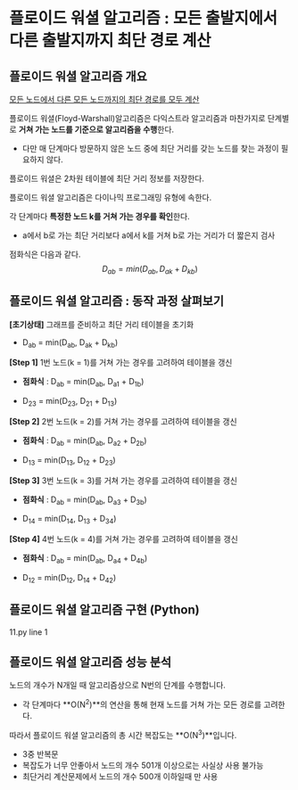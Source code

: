 # 플로이드 워셜 알고리즘 : 모든 출발지에서 다른 출발지까지 최단 경로 계산

## 플로이드 워셜 알고리즘 개요

<u>모든 노드에서 다른 모든 노드까지의 최단 경로를 모두 계산</u>

플로이드 워셜(Floyd-Warshall)알고리즘은 다익스트라 알고리즘과 마찬가지로 단계별로 **거쳐 가는 노드를 기준으로 알고리즘을 수행**한다.

- 다만 매 단계마다 방문하지 않은 노드 중에 최단 거리를 갖는 노드를 찾는 과정이 필요하지 않다.

플로이드 워셜은 2차원 테이블에 최단 거리 정보를 저장한다.

플로이드 워셜 알고리즘은 다이나믹 프로그래밍 유형에 속한다.

각 단계마다 **특정한 노드 k를 거쳐 가는 경우를 확인**한다.

- a에서 b로 가는 최단 거리보다 a에서 k를 거쳐 b로 가는 거리가 더 짧은지 검사

점화식은 다음과 같다.
$$
D_{ab} = min(D_{ab}, D_{ak} + D_{kb})
$$
 

## 플로이드 워셜 알고리즘 : 동작 과정 살펴보기

**[초기상태]** 그래프를 준비하고 최단 거리 테이블을 초기화

- D<sub>ab</sub> = min(D<sub>ab</sub>, D<sub>ak</sub> + D<sub>kb</sub>)

**[Step 1]** 1번 노드(k = 1)를 거쳐 가는 경우를 고려하여 테이블을 갱신

- **점화식** : D<sub>ab</sub> = min(D<sub>ab</sub>, D<sub>a1</sub> + D<sub>1b</sub>)

- D<sub>23</sub> = min(D<sub>23</sub>, D<sub>21</sub> + D<sub>13</sub>)

**[Step 2]** 2번 노드(k = 2)를 거쳐 가는 경우를 고려하여 테이블을 갱신

- **점화식** : D<sub>ab</sub> = min(D<sub>ab</sub>, D<sub>a2</sub> + D<sub>2b</sub>)

- D<sub>13</sub> = min(D<sub>13</sub>, D<sub>12</sub> + D<sub>23</sub>)

**[Step 3]** 3번 노드(k = 3)를 거쳐 가는 경우를 고려하여 테이블을 갱신

- **점화식** : D<sub>ab</sub> = min(D<sub>ab</sub>, D<sub>a3</sub> + D<sub>3b</sub>)

- D<sub>14</sub> = min(D<sub>14</sub>, D<sub>13</sub> + D<sub>34</sub>)

**[Step 4]** 4번 노드(k = 4)를 거쳐 가는 경우를 고려하여 테이블을 갱신

- **점화식** : D<sub>ab</sub> = min(D<sub>ab</sub>, D<sub>a4</sub> + D<sub>4b</sub>)

- D<sub>12</sub> = min(D<sub>12</sub>, D<sub>14</sub> + D<sub>42</sub>)



## 플로이드 워셜 알고리즘 구현 (Python)

11.py line 1



## 플로이드 워셜 알고리즘 성능 분석

노드의 개수가 N개일 때 알고리즘상으로 N번의 단계를 수행합니다.

- 각 단계마다 **O(N<sup>2</sup>)**의 연산을 통해 현재 노드를 거쳐 가는 모든 경로를 고려한다.

따라서 플로이드 워셜 알고리즘의 총 시간 복잡도는 **O(N<sup>3</sup>)**입니다.

- 3중 반복문
- 복잡도가 너무 안좋아서 노드의 개수 501개 이상으로는 사실상 사용 불가능 
- 최단거리 계산문제에서 노드의 개수 500개 이하일때 만 사용







